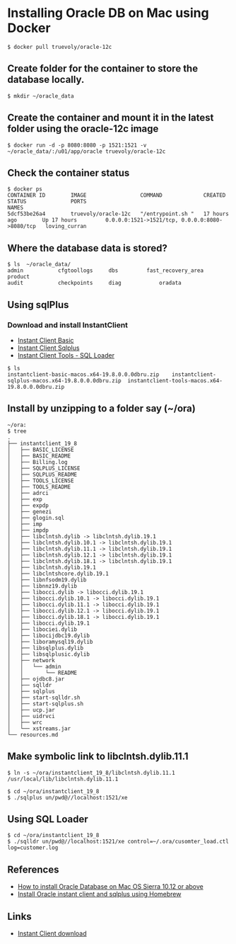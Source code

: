 # Installing Oracle DB on Mac using Docker

```
$ docker pull truevoly/oracle-12c
```

## Create folder for the container  to store the database locally.
```
$ mkdir ~/oracle_data
```

## Create the container and mount it in the latest folder using the oracle-12c image

```
$ docker run -d -p 8080:8080 -p 1521:1521 -v ~/oracle_data/:/u01/app/oracle truevoly/oracle-12c

```
## Check the container status

```
$ docker ps
CONTAINER ID        IMAGE                 COMMAND             CREATED             STATUS              PORTS                                            NAMES
5dcf53be26a4        truevoly/oracle-12c   "/entrypoint.sh "   17 hours ago        Up 17 hours         0.0.0.0:1521->1521/tcp, 0.0.0.0:8080->8080/tcp   loving_curran
```


## Where the database data is stored?
```
$ ls  ~/oracle_data/
admin			cfgtoollogs		dbs			fast_recovery_area	product
audit			checkpoints		diag			oradata
```

## Using sqlPlus

### Download and install InstantClient
- [Instant Client Basic](https://download.oracle.com/otn_software/mac/instantclient/198000/instantclient-basic-macos.x64-19.8.0.0.0dbru.zip)
- [Instant Client Sqlplus](https://download.oracle.com/otn_software/mac/instantclient/198000/instantclient-sqlplus-macos.x64-19.8.0.0.0dbru.zip)
- [Instant Client Tools - SQL Loader](https://download.oracle.com/otn_software/mac/instantclient/198000/instantclient-tools-macos.x64-19.8.0.0.0dbru.zip)
```
$ ls
instantclient-basic-macos.x64-19.8.0.0.0dbru.zip	instantclient-sqlplus-macos.x64-19.8.0.0.0dbru.zip	instantclient-tools-macos.x64-19.8.0.0.0dbru.zip
```

## Install by unzipping to a folder say (~/ora)
```
~/ora:
$ tree
.
├── instantclient_19_8
│   ├── BASIC_LICENSE
│   ├── BASIC_README
│   ├── Billing.log
│   ├── SQLPLUS_LICENSE
│   ├── SQLPLUS_README
│   ├── TOOLS_LICENSE
│   ├── TOOLS_README
│   ├── adrci
│   ├── exp
│   ├── expdp
│   ├── genezi
│   ├── glogin.sql
│   ├── imp
│   ├── impdp
│   ├── libclntsh.dylib -> libclntsh.dylib.19.1
│   ├── libclntsh.dylib.10.1 -> libclntsh.dylib.19.1
│   ├── libclntsh.dylib.11.1 -> libclntsh.dylib.19.1
│   ├── libclntsh.dylib.12.1 -> libclntsh.dylib.19.1
│   ├── libclntsh.dylib.18.1 -> libclntsh.dylib.19.1
│   ├── libclntsh.dylib.19.1
│   ├── libclntshcore.dylib.19.1
│   ├── libnfsodm19.dylib
│   ├── libnnz19.dylib
│   ├── libocci.dylib -> libocci.dylib.19.1
│   ├── libocci.dylib.10.1 -> libocci.dylib.19.1
│   ├── libocci.dylib.11.1 -> libocci.dylib.19.1
│   ├── libocci.dylib.12.1 -> libocci.dylib.19.1
│   ├── libocci.dylib.18.1 -> libocci.dylib.19.1
│   ├── libocci.dylib.19.1
│   ├── libociei.dylib
│   ├── libocijdbc19.dylib
│   ├── liboramysql19.dylib
│   ├── libsqlplus.dylib
│   ├── libsqlplusic.dylib
│   ├── network
│   │   └── admin
│   │       └── README
│   ├── ojdbc8.jar
│   ├── sqlldr
│   ├── sqlplus
│   ├── start-sqlldr.sh
│   ├── start-sqlplus.sh
│   ├── ucp.jar
│   ├── uidrvci
│   ├── wrc
│   └── xstreams.jar
└── resources.md
```

## Make symbolic link to libclntsh.dylib.11.1  

```
$ ln -s ~/ora/instantclient_19_8/libclntsh.dylib.11.1 /usr/local/lib/libclntsh.dylib.11.1 
```




```
$ cd ~/ora/instantclient_19_8
$ ./sqlplus un/pwd@//localhost:1521/xe
```

## Using SQL Loader
```
$ cd ~/ora/instantclient_19_8
$ ./sqlldr un/pwd@//localhost:1521/xe control=~/.ora/cusomter_load.ctl log=customer.log
```

## References 
- [How to install Oracle Database on Mac OS Sierra 10.12 or above](https://medium.com/@mfofana/how-to-install-oracle-database-on-mac-os-sierra-10-12-or-above-c0b350fd2f2c)
- [Install Oracle instant client and sqlplus using Homebrew](https://vanwollingen.nl/install-oracle-instant-client-and-sqlplus-using-homebrew-a233ce224bf) 
## Links
- [Instant Client download](https://www.oracle.com/database/technologies/instant-client/macos-intel-x86-downloads.html)
 

